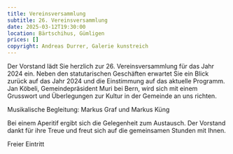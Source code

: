 ```yaml
---
title: Vereinsversammlung
subtitle: 26. Vereinsversammlung
date: 2025-03-12T19:30:00
location: Bärtschihus, Gümligen
prices: []
copyright: Andreas Durrer, Galerie kunstreich
---
```


Der Vorstand lädt Sie herzlich zur 26. Vereinsversammlung für das Jahr 2024 ein. Neben den statutarischen Geschäften erwartet Sie ein Blick zurück auf das Jahr 2024 und die Einstimmung auf das aktuelle Programm.
Jan Köbeli, Gemeindepräsident Muri bei Bern, wird sich mit einem Grusswort und Überlegungen zur Kultur in der Gemeinde an uns richten.

Musikalische Begleitung: Markus Graf und Markus Küng

Bei einem Aperitif ergibt sich die Gelegenheit zum Austausch. Der Vorstand dankt für ihre Treue und freut sich auf die gemeinsamen Stunden mit Ihnen.

Freier Eintritt

